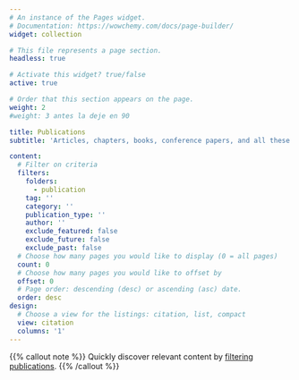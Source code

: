 ```yaml
---
# An instance of the Pages widget.
# Documentation: https://wowchemy.com/docs/page-builder/
widget: collection

# This file represents a page section.
headless: true

# Activate this widget? true/false
active: true  

# Order that this section appears on the page.
weight: 2
#weight: 3 antes la deje en 90

title: Publications
subtitle: 'Articles, chapters, books, conference papers, and all these sorts of things'

content:
  # Filter on criteria
  filters:
    folders:
      - publication
    tag: ''
    category: ''
    publication_type: ''
    author: ''
    exclude_featured: false
    exclude_future: false
    exclude_past: false
  # Choose how many pages you would like to display (0 = all pages)
  count: 0
  # Choose how many pages you would like to offset by
  offset: 0
  # Page order: descending (desc) or ascending (asc) date.
  order: desc
design:
  # Choose a view for the listings: citation, list, compact
  view: citation
  columns: '1'
---
```


{{% callout note %}}
Quickly discover relevant content by [filtering publications](./publication/).
{{% /callout %}}

